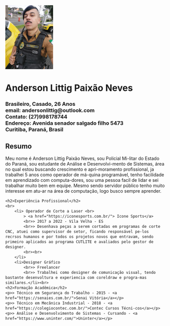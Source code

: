 <!DOCTYPE html>
<html lang="pt-br">
<head>
    <meta charset="UTF-8">
    <meta name="viewport" content="width=device-width, initial-scale=1.0">
    <title>Meu Curriculo</title>
    <link rel="shortcut icon" href="html.ico" type="image/x-icon">
    <link rel="stylesheet" href="cv1.css">
</head>
<body>
    <img src="perfil fardado.jpg" height="200">
    <h1>Anderson Littig Paixão Neves</h1>
    <h3 id="principal"> Brasileiro, Casado, 26 Anos <br>
        email: andersonlittig@outlook.com <br>
        Contato: (27)998178744 <br>
        Endereço: Avenida senador salgado filho 5473 <br>
        Curitiba, Paraná, Brasil 
    </h3>
    <h2>Resumo</h2>
    <p>Meu nome é Anderson Littig Paixão Neves, sou Policial Mi-litar do Estado do Paraná, sou estudante de Análise e Desenvolvi-mento de Sistemas, área no qual estou buscando crescimento e apri-moramento profissional, ja trabalhei 5 anos como operador de má-quina programável, tenho facilidade em aprendizado com computa-dores, sou uma pessoa facíl de lidar e sei trabalhar muito bem em equipe. Mesmo sendo servidor público tenho muito interesse em atu-ar na área de computação, logo busco sempre aprender. </p>

    <h2>Experiência Profissional</h2>
    <br>
        <li> Operador de Corte a Laser <br>
            > <a href="https://iconesports.com.br/"> Icone Sports</a>
            <br>> 2017 a 2022 - Vila Velha - ES
            <br>> Desenhava peças a serem cortadas em programas de corte CNC, atuei como supervisor de setor, ficando responsável pe-los recrsos humanos e por todos os projetos novos que entravam, sendo primeiro aplicados ao programa CUTLITE e avaliados pelo gestor de designer.
            <br><br>
        </li>
        <li>Designer Gráfico
            <br>> Freelancer
            <br>> Trabalhei como designer de comunicação visual, tendo bastante desenvoltura e experiencia com coreldraw e progra-mas similares.</li><br>
    <h2>Formação Acadêmica</h2>
    <p>> Técnico em Segurança do Trabalho - 2015 - <a href="https://senaies.com.br/">Senai Vitória</a></p>
    <p>> Técnico em Mecânica Industrial - 2018 - <a href="https://colegiocontec.com.br/">Contec Cursos Técni-cos</a></p>
    <p>> Análise e Desenvolvimento de Sistemas - Cursando - <a href="https://www.uninter.com/">Uninter</a></p>
</body>
</html>
